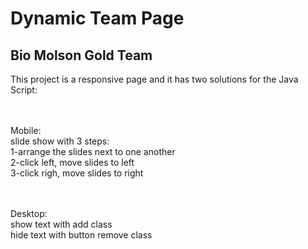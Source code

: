 # Dynamic Team Page
## Bio Molson Gold Team

<p>This project is a responsive page and it has two solutions for the Java Script:<br><br>

  <br> Mobile:
  <br> slide show with 3 steps:
  <br> 1-arrange the slides next to one another
  <br> 2-click left, move slides to left
  <br> 3-click righ, move slides to right

 <br><br>Desktop:
     <br> show text with add class
     <br> hide text with button remove class
   
</p>

